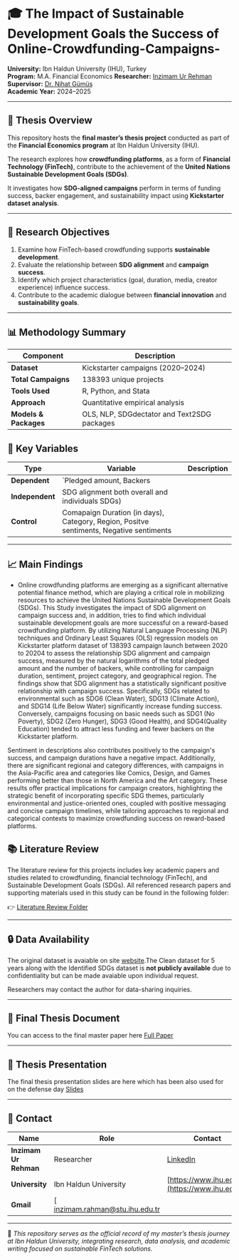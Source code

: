 # 🎓 The Impact of Sustainable Development Goals the Success of Online-Crowdfunding-Campaigns-
**University:** Ibn Haldun University (IHU), Turkey  
**Program:** M.A. Financial Economics 
**Researcher:** [Inzimam Ur Rehman](https://www.linkedin.com/in/inzimam-ur-rehman)
**Supervisor:** [Dr. Nihat Gümüş](https://www.linkedin.com/in/nihatgumus)  
**Academic Year:** 2024–2025  

---

## 📘 Thesis Overview  
This repository hosts the **final master’s thesis project** conducted as part of the **Financial Economics program** at Ibn Haldun University (IHU).  

The research explores how **crowdfunding platforms**, as a form of **Financial Technology (FinTech)**, contribute to the achievement of the **United Nations Sustainable Development Goals (SDGs)**.  

It investigates how **SDG-aligned campaigns** perform in terms of funding success, backer engagement, and sustainability impact using **Kickstarter dataset analysis**.

---

## 🧠 Research Objectives  
1. Examine how FinTech-based crowdfunding supports **sustainable development**.  
2. Evaluate the relationship between **SDG alignment** and **campaign success**.  
3. Identify which project characteristics (goal, duration, media, creator experience) influence success.  
4. Contribute to the academic dialogue between **financial innovation** and **sustainability goals**.  

---

## 📊 Methodology Summary  

| Component | Description |
|------------|-------------|
| **Dataset** | Kickstarter campaigns (2020–2024) |
| **Total Campaigns** | 138393 unique projects |
| **Tools Used** | R, Python, and Stata |
| **Approach** | Quantitative empirical analysis |
| **Models & Packages** | OLS, NLP, SDGdectator and Text2SDG packages |



## 🧮 Key Variables  

| Type | Variable | Description |
|------|-----------|-------------|
| **Dependent** | `Pledged amount, Backers |
| **Independent** |  SDG alignment both overall and individuals SDGs) |
| **Control** | Comapaign Duration (in days), Category, Region, Positve sentiments, Negative sentiments |

---

## 📈 Main Findings  
- Online crowdfunding platforms are emerging as a significant alternative potential finance method, which are playing a critical role in mobilizing resources to achieve 
the United Nations Sustainable Development Goals (SDGs). This Study investigates the impact of SDG alignment on campaign success and, in 
addition, tries to find which individual sustainable development goals are more successful on a reward-based crowdfunding platform. By utilizing Natural Language Processing (NLP) techniques and Ordinary Least Squares (OLS) regression models on Kickstarter platform dataset of 138393 campaign launch between 2020 to 20204 to assess the relationship SDG alignment and campaign success, measured by the natural logarithms of the total pledged amount and the number of backers, while controlling for campaign duration, sentiment, project category, and geographical region.  The findings show that SDG alignment has a statistically significant positive relationship with campaign success. Specifically, SDGs related to environmental such as SDG6 (Clean Water), SDG13 (Climate Action), and SDG14 (Life Below Water) 
significantly increase funding success. Conversely, campaigns focusing on basic needs such as SDG1 (No Poverty), SDG2 (Zero Hunger), SDG3 (Good Health), and SDG4(Quality Education) tended to attract less funding and fewer backers on the Kickstarter platform.

Sentiment in descriptions also contributes positively to the campaign's success, and campaign durations have a negative impact. Additionally, there are significant regional 
and category differences, with campaigns in the Asia-Pacific area and categories like Comics, Design, and Games performing better than those in North America and the 
Art category. 
These results offer practical implications for campaign creators, highlighting the strategic benefit of incorporating specific SDG themes, particularly environmental and 
justice-oriented ones, coupled with positive messaging and concise campaign timelines, while tailoring approaches to regional and categorical contexts to maximize crowdfunding success on reward-based platforms.  

## 📚 Literature Review

The literature review for this projects includes key academic papers and studies related to crowdfunding, financial technology (FinTech), and Sustainable Development Goals (SDGs).
All referenced research papers and supporting materials used in this study can be found in the following folder:

👉  [Literature Review Folder](https://drive.google.com/drive/folders/1P1wjE4TA6ZPSg-4fTFmFxGDthVcJIjli?usp=sharing)

---

## 🔒 Data Availability  
The original dataset is avaiable on site  [website](https://webrobots.io/kickstarter-datasets).The Clean dataset for 5 years along with the Identified SDGs dataset is  **not publicly available** due to confidentiality but can be made avaiable upon individual request.

Researchers may contact the author for data-sharing inquiries.  

---

## 📄 Final Thesis Document  
 You can access to the final master paper here  [Full Paper](https://drive.google.com/file/d/1y_6YWloXtVQPNe47VXvJR1AHhUXCPMz2/view?usp=sharing)

---

## 🎥 Thesis Presentation  
The final thesis presentation slides are here which has been also used for on the defense day [Slides](https://docs.google.com/presentation/d/1Ei_O9vQudrWSqzTUPHwvE4NAczUHAGGA/edit?usp=sharing&ouid=109295301478660362224&rtpof=true&sd=true)

---

## 🧭 Contact  

| Name | Role | Contact |
|------|------|----------|
| **Inzimam Ur Rehman** | Researcher | [LinkedIn](https://www.linkedin.com/in/inzimam-ur-rehman) |
| **University** | Ibn Haldun University | [https://www.ihu.edu.tr](https://www.ihu.edu.tr) |
| **Gmail** | [ inzimam.rahman@stu.ihu.edu.tr |
---

📍 *This repository serves as the official record of my master’s thesis journey at Ibn Haldun University, integrating research, data analysis, and academic writing focused on sustainable FinTech solutions.*

